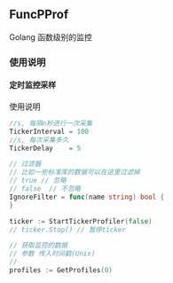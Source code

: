 ## FuncPProf

Golang 函数级别的监控

### 使用说明

#### 定时监控采样

使用说明

```go
//s, 每隔n秒进行一次采集
TickerInterval = 100
//s, 每次采集多久
TickerDelay    = 5   

// 过滤器
// 比如一些标准库的数据可以在这里过滤掉
// true // 忽略
// false  // 不忽略
IgnoreFilter = func(name string) bool {
}

ticker := StartTickerProfiler(false)
// ticker.Stop() // 暂停ticker

// 获取监控的数据
// 参数 传入时间戳(Unix)
// 
profiles := GetProfiles(0)

```